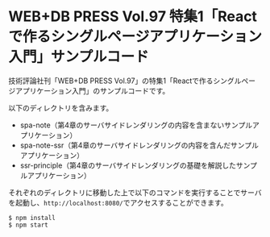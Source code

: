 # WEB+DB PRESS Vol.97 特集1「Reactで作るシングルページアプリケーション入門」サンプルコード

技術評論社刊「WEB+DB PRESS Vol.97」の特集1「Reactで作るシングルページアプリケーション入門」のサンプルコードです。

以下のディレクトリを含みます。

- spa-note（第4章のサーバサイドレンダリングの内容を含まないサンプルアプリケーション）
- spa-note-ssr（第4章のサーバサイドレンダリングの内容を含んだサンプルアプリケーション）
- ssr-principle（第4章のサーバサイドレンダリングの基礎を解説したサンプルアプリケーション）

それぞれのディレクトリに移動した上で以下のコマンドを実行することでサーバを起動し、`http://localhost:8080/`でアクセスすることができます。

```
$ npm install
$ npm start
```
